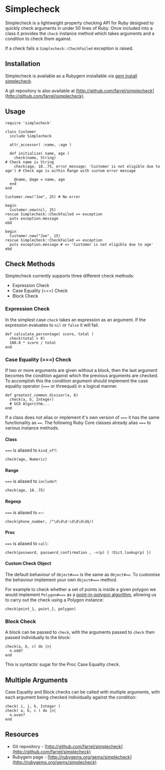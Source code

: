 # Simplecheck

Simplecheck is a lightweight property checking API for Ruby designed to quickly check arguments in under 50 lines of Ruby. Once included into a class it provides the `check` instance method which takes arguments and a condition to check them against.

If a check fails a `Simplecheck::CheckFailed` exception is raised.

## Installation

Simplecheck is available as a Rubygem installable via [gem install simplecheck](http://rubygems.org/gems/simplecheck).

A git repository is also available at [http://github.com/farrel/simplecheck](http://github.com/farrel/simplecheck).

## Usage

    require 'simplecheck'

    class Customer
      include Simplecheck
      
      attr_accessor( :name, :age )

      def initialize( name, age )
        check(name, String)                                                      # Check name is String
        check(age, 18..75, error_message: 'Customer is not eligible due to age') # Check age is within Range with custom error message
    
        @name, @age = name, age
      end
    end
    
    Customer.new("Joe", 25) # No error

    begin
      Customer.new(nil, 25)
    rescue Simplecheck::CheckFailed => exception
      puts exception.message  
    ebd

    begin 
      Customer.new("Joe", 15) 
    rescue Simplecheck::CheckFailed => exception
      puts exception.message # => 'Customer is not eligible due to age'
    ebd

## Check Methods

Simplecheck currently supports three different check methods:

* Expression Check
* Case Equality (===) Check 
* Block Check

### Expression Check

In the simplest case `check` takes an expression as an argument. If the expression evaluates to `nil` or `false` it will fail. 

    def calculate_percentage( score, total )
      check(total > 0)
      100.0 * score / total
    end

### Case Equality (===) Check

If two or more arguments are given without a block, then the last argument becomes the condition against which the previous arguments are checked. To accomplish this the condition argument should implement the case equality operator (`===` or threequal) in a logical manner.

    def greatest_common_divisor(a, b)
      check(a, b, Integer)
      # GCD Algorithm...
    end

If a class does not alias or implement it's own version of `===` it has the same functionality as  `==`. The following Ruby Core classes already alias `===` to various instance methods.

#### Class

`===` is aliased to `kind_of?`:

    check(age, Numeric)

#### Range

`===` is aliased to `include?`:

    check(age, 18..75) 

#### Regexp

`===` is aliased to `=~`:

    check(phone_number, /^\d\d\d-\d\d\d\d$/)

#### Proc

`===` is aliased to `call`: 

    check(password, password_confirmation , ->(p) { !Dict.lookup(p) })

#### Custom Check Object

The default behaviour of `Object#===` is the same as `Object#==`. To customise the behaviour implement your own `Object#===` method.

For example to check whether a set of points is inside a given polygon we would implement `Polygon#===` as a [point-in-polygon algorithm](https://en.wikipedia.org/wiki/Point_in_polygon), allowing us to carry out the check using a Polygon instance:

    check(point_1, point_2, polygon)

### Block Check

A block can be passed to `check`, with the arguments passed to `check` then passed individually to the block:

    check(a, b, c) do |n|
      n.odd?
    end

This is syntactic sugar for the Proc Case Equality check.

## Multiple Arguments

Case Equality and Block checks can be called with multiple arguments, with each argument being checked individually against the condition:

    check( i, j, k, Integer ) 
    check( a, b, c ) do |n|
      n.even?
    end

## Resources

* Git repository - [http://github.com/farrel/simplecheck](http://github.com/farrel/simplecheck)
* Rubygem page - [http://rubygems.org/gems/simplecheck](http://rubygems.org/gems/simplecheck)
